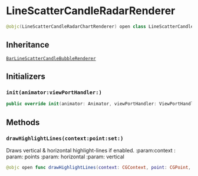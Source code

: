 # LineScatterCandleRadarRenderer

``` swift
@objc(LineScatterCandleRadarChartRenderer) open class LineScatterCandleRadarRenderer: BarLineScatterCandleBubbleRenderer
```

## Inheritance

[`BarLineScatterCandleBubbleRenderer`](/BarLineScatterCandleBubbleRenderer)

## Initializers

### `init(animator:viewPortHandler:)`

``` swift
public override init(animator: Animator, viewPortHandler: ViewPortHandler)
```

## Methods

### `drawHighlightLines(context:point:set:)`

Draws vertical & horizontal highlight-lines if enabled.
:​param:​ context
:​param:​ points
:​param:​ horizontal
:​param:​ vertical

``` swift
@objc open func drawHighlightLines(context: CGContext, point: CGPoint, set: ILineScatterCandleRadarChartDataSet)
```
